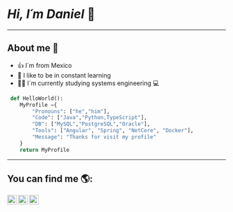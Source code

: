 # *Hi, I´m Daniel* 👋

---

## About me 🤔 

- 👍 I´m from Mexico
- 📖 I like to be in constant learning
- 👨‍🎓 I´m currently studying systems engineering 💻

```python
 def HelloWorld():
    MyProfile ={
        "Pronouns": ["he","him"],
        "Code": ["Java","Python,TypeScript"],
        "DB": ["MySQL","PostgreSQL","Oracle"],
        "Tools": ["Angular", "Spring", "NetCore", "Docker"],
        "Message": "Thanks for visit my profile"
    }
    return MyProfile
```
---

## You can find me 🌎:

<a href="https://www.linkedin.com/in/ajay-singh-khalsa/](https://www.linkedin.com/in/daniel-castrejon/">
  <img align="left" alt="Daniel's Linkdein" width="22px" src="https://cdn.jsdelivr.net/npm/simple-icons@v3/icons/linkedin.svg" />
</a>
<a href="https://github.com/AjayKhalsa">
  <img align="left" alt="Daniel's Github" width="22px" src="https://cdn.jsdelivr.net/npm/simple-icons@v3/icons/github.svg" />
</a>
<a href="https://www.instagram.com/danieel_castrejon/">
  <img align="left" alt="Daniel's Instagram" width="22px" src="https://cdn.jsdelivr.net/npm/simple-icons@3.13.0/icons/instagram.svg" />
</a>

<!--
**DanielDrex/DanielDrex** is a ✨ _special_ ✨ repository because its `README.md` (this file) appears on your GitHub profile.

Here are some ideas to get you started:

- 🔭 I’m currently working on ...
- 🌱 I’m currently learning ...
- 👯 I’m looking to collaborate on ...
- 🤔 I’m looking for help with ...
- 💬 Ask me about ...
- 📫 How to reach me: ...
- 😄 Pronouns: ...
- ⚡ Fun fact: ...
-->
